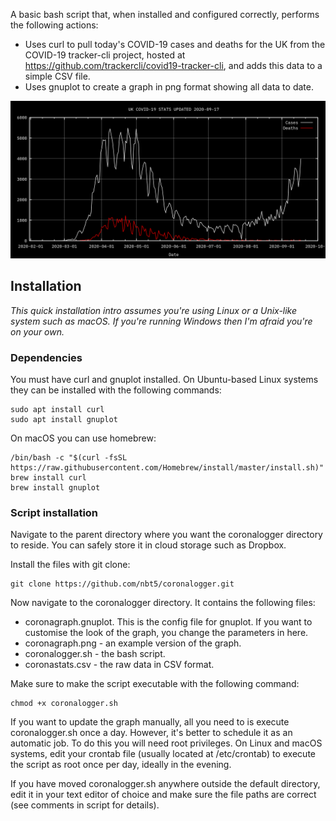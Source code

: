 A basic bash script that, when installed and configured correctly, performs the following actions:

- Uses curl to pull today's COVID-19 cases and deaths for the UK from the COVID-19 tracker-cli project, hosted at https://github.com/trackercli/covid19-tracker-cli, and adds this data to a simple CSV file.
- Uses gnuplot to create a graph in png format showing all data to date.

![example graph](coronagraph.png)

## Installation

_This quick installation intro assumes you're using Linux or a Unix-like system such as macOS. If you're running Windows then I'm afraid you're on your own._

### Dependencies

You must have curl and gnuplot installed. On Ubuntu-based Linux systems they can be installed with the following commands:

	sudo apt install curl
	sudo apt install gnuplot

On macOS you can use homebrew:

	/bin/bash -c "$(curl -fsSL https://raw.githubusercontent.com/Homebrew/install/master/install.sh)"
	brew install curl
	brew install gnuplot

### Script installation

Navigate to the parent directory where you want the coronalogger directory to reside. You can safely store it in cloud storage such as Dropbox.

Install the files with git clone:

	git clone https://github.com/nbt5/coronalogger.git

Now navigate to the coronalogger directory. It contains the following files:

- coronagraph.gnuplot. This is the config file for gnuplot. If you want to customise the look of the graph, you change the parameters in here.
- coronagraph.png - an example version of the graph.
- coronalogger.sh - the bash script.
- coronastats.csv - the raw data in CSV format.

Make sure to make the script executable with the following command:

	chmod +x coronalogger.sh

If you want to update the graph manually, all you need to is execute coronalogger.sh once a day. However, it's better to schedule it as an automatic job. To do this you will need root privileges. On Linux and macOS systems, edit your crontab file (usually located at /etc/crontab) to execute the script as root once per day, ideally in the evening.

If you have moved coronalogger.sh anywhere outside the default directory, edit it in your text editor of choice and make sure the file paths are correct (see comments in script for details).
